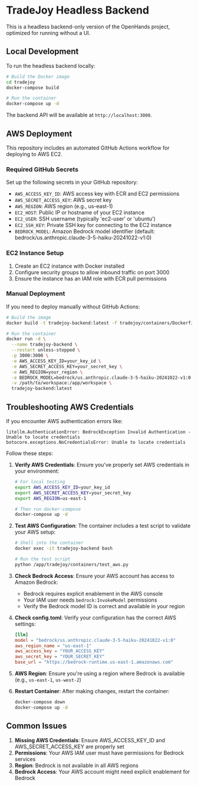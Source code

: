 # TradeJoy Headless Backend

This is a headless backend-only version of the OpenHands project, optimized for running without a UI.

## Local Development

To run the headless backend locally:

```bash
# Build the Docker image
cd tradejoy
docker-compose build

# Run the container
docker-compose up -d
```

The backend API will be available at `http://localhost:3000`.

## AWS Deployment

This repository includes an automated GitHub Actions workflow for deploying to AWS EC2.

### Required GitHub Secrets

Set up the following secrets in your GitHub repository:

- `AWS_ACCESS_KEY_ID`: AWS access key with ECR and EC2 permissions
- `AWS_SECRET_ACCESS_KEY`: AWS secret key
- `AWS_REGION`: AWS region (e.g., us-east-1)
- `EC2_HOST`: Public IP or hostname of your EC2 instance
- `EC2_USER`: SSH username (typically 'ec2-user' or 'ubuntu')
- `EC2_SSH_KEY`: Private SSH key for connecting to the EC2 instance
- `BEDROCK_MODEL`: Amazon Bedrock model identifier (default: bedrock/us.anthropic.claude-3-5-haiku-20241022-v1:0)

### EC2 Instance Setup

1. Create an EC2 instance with Docker installed
2. Configure security groups to allow inbound traffic on port 3000
3. Ensure the instance has an IAM role with ECR pull permissions

### Manual Deployment

If you need to deploy manually without GitHub Actions:

```bash
# Build the image
docker build -t tradejoy-backend:latest -f tradejoy/containers/Dockerfile .

# Run the container
docker run -d \
  --name tradejoy-backend \
  --restart unless-stopped \
  -p 3000:3000 \
  -e AWS_ACCESS_KEY_ID=your_key_id \
  -e AWS_SECRET_ACCESS_KEY=your_secret_key \
  -e AWS_REGION=your_region \
  -e BEDROCK_MODEL=bedrock/us.anthropic.claude-3-5-haiku-20241022-v1:0 \
  -v /path/to/workspace:/app/workspace \
  tradejoy-backend:latest
```

## Troubleshooting AWS Credentials

If you encounter AWS authentication errors like:

```
litellm.AuthenticationError: BedrockException Invalid Authentication - Unable to locate credentials
botocore.exceptions.NoCredentialsError: Unable to locate credentials
```

Follow these steps:

1. **Verify AWS Credentials**: Ensure you've properly set AWS credentials in your environment:

   ```bash
   # For local testing
   export AWS_ACCESS_KEY_ID=your_key_id
   export AWS_SECRET_ACCESS_KEY=your_secret_key
   export AWS_REGION=us-east-1
   
   # Then run docker-compose
   docker-compose up -d
   ```

2. **Test AWS Configuration**: The container includes a test script to validate your AWS setup:

   ```bash
   # Shell into the container
   docker exec -it tradejoy-backend bash
   
   # Run the test script
   python /app/tradejoy/containers/test_aws.py
   ```

3. **Check Bedrock Access**: Ensure your AWS account has access to Amazon Bedrock:
   - Bedrock requires explicit enablement in the AWS console
   - Your IAM user needs `bedrock:InvokeModel` permissions
   - Verify the Bedrock model ID is correct and available in your region

4. **Check config.toml**: Verify your configuration has the correct AWS settings:

   ```toml
   [llm]
   model = "bedrock/us.anthropic.claude-3-5-haiku-20241022-v1:0"
   aws_region_name = "us-east-1"
   aws_access_key = "YOUR_ACCESS_KEY"
   aws_secret_key = "YOUR_SECRET_KEY"
   base_url = "https://bedrock-runtime.us-east-1.amazonaws.com"
   ```

5. **AWS Region**: Ensure you're using a region where Bedrock is available (e.g., `us-east-1`, `us-west-2`)

6. **Restart Container**: After making changes, restart the container:

   ```bash
   docker-compose down
   docker-compose up -d
   ```

## Common Issues

1. **Missing AWS Credentials**: Ensure AWS_ACCESS_KEY_ID and AWS_SECRET_ACCESS_KEY are properly set
2. **Permissions**: Your AWS IAM user must have permissions for Bedrock services
3. **Region**: Bedrock is not available in all AWS regions
4. **Bedrock Access**: Your AWS account might need explicit enablement for Bedrock 